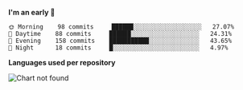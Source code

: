 <!--START_SECTION:waka-->
**I'm an early 🐤** 

```text
🌞 Morning    98 commits     ██████░░░░░░░░░░░░░░░░░░░   27.07% 
🌆 Daytime    88 commits     ██████░░░░░░░░░░░░░░░░░░░   24.31% 
🌃 Evening    158 commits    ███████████░░░░░░░░░░░░░░   43.65% 
🌙 Night      18 commits     █░░░░░░░░░░░░░░░░░░░░░░░░   4.97%

```


**Languages used per repository**

![Chart not found](https://github.com/prabhatdev/prabhatdev/blob/master/charts/repo.png) 


<!--END_SECTION:waka-->
